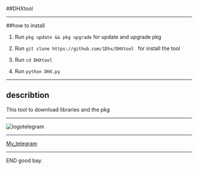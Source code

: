 
##DHXtool
___
##how to install
1. Run `pkg update && pkg upgrade` for update and upgrade pkg


1. Run `git clone https://github.com/1Dhx/DHXtool ` for install the tool

1. Run `cd DHXtool`

1. Run `python DHX.py`
___
## describtion
This tool to download libraries and the pkg

___
![logotelegram](https://images.app.goo.gl/SFdvjBFjZPkKwXi69)
___
[My_telegram](https://t.me/DHXfollowers)
___
END
good bay.